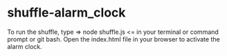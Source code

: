 # shuffle-alarm_clock
To run the shuffle, type => node shuffle.js <= in your terminal or command prompt or git bash.
Open the index.html file in your browser to activate the alarm clock.
